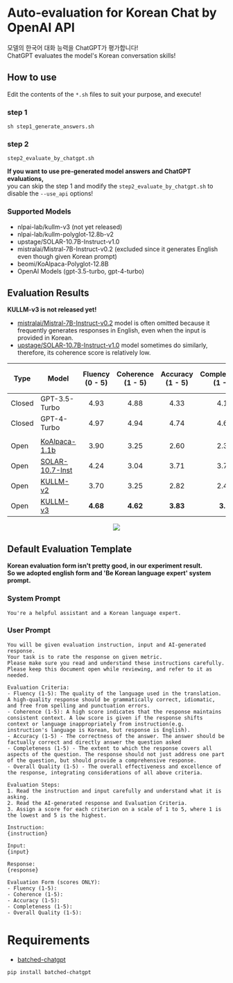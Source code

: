 # Auto-evaluation for Korean Chat by OpenAI API
모델의 한국어 대화 능력을 ChatGPT가 평가합니다!  
ChatGPT evaluates the model's Korean conversation skills!

## How to use
Edit the contents of the ```*.sh``` files to suit your purpose, and execute!

### step 1
```
sh step1_generate_answers.sh
```
### step 2
```
step2_evaluate_by_chatgpt.sh
```
**If you want to use pre-generated model answers and ChatGPT evaluations,**  
you can skip the step 1 and modify the ```step2_evaluate_by_chatgpt.sh``` to disable the ```--use_api``` options!

### Supported Models
- nlpai-lab/kullm-v3 (not yet released)
- nlpai-lab/kullm-polyglot-12.8b-v2
- upstage/SOLAR-10.7B-Instruct-v1.0
- mistralai/Mistral-7B-Instruct-v0.2 (excluded since it generates English even though given Korean prompt)
- beomi/KoAlpaca-Polyglot-12.8B
- OpenAI Models (gpt-3.5-turbo, gpt-4-turbo)

## Evaluation Results
**KULLM-v3 is not released yet!**
- [mistralai/Mistral-7B-Instruct-v0.2](https://huggingface.co/mistralai/Mistral-7B-Instruct-v0.2) model is often omitted because it frequently generates responses in English, even when the input is provided in Korean.
- [upstage/SOLAR-10.7B-Instruct-v1.0](https://huggingface.co/upstage/SOLAR-10.7B-Instruct-v1.0) model sometimes do similarly, therefore, its coherence score is relatively low.

| Type   | Model     | Fluency (0 - 5) | Coherence (1 - 5) | Accuracy (1 - 5) | Completeness (1 - 5) | Overall Quality (0-5) | 
| ------ | ------------------------------------------------------------ | :---------------: | :----------------: | :---------------: | :--------------: | :---------------: | 
| Closed |  GPT-3.5-Turbo        | 4.93        | 4.88        | 4.33       | 4.12      | 4.43       | 
| Closed |  GPT-4-Turbo       |  4.97   | 4.94     |   4.74  |  4.69   |   4.80   | 
|  |  |  |  |  |  |  |
| Open   | [KoAlpaca-1.1b](https://github.com/Beomi/KoAlpaca) | 3.90    | 3.25     | 2.60    | 2.37   | 2.67    |
| Open   |  [SOLAR-10.7-Inst](https://huggingface.co/upstage/SOLAR-10.7B-Instruct-v1.0)      | 4.24      | 3.04      | 3.71     | 3.77    | 3.32     |
| Open   | [KULLM-v2](https://github.com/nlpai-lab/KULLM) | 3.70  | 3.25   | 2.82  | 2.48 | 2.80  |
| Open   |  [KULLM-v3]() | **4.68**   | **4.62**    | **3.83**   | **3.9**  | **4.08**   | 

<p align="center">
  <img src="https://github.com/superheavytail/chatgpt-model-evaluation/assets/11497545/7f52f7af-1597-44d9-a52e-0f15d2aab861" />
</p>

## Default Evaluation Template
**Korean evaluation form isn't pretty good, in our experiment result.**  
**So we adopted english form and 'Be Korean language expert' system prompt.**
### System Prompt
```
You're a helpful assistant and a Korean language expert.
```
### User Prompt
```
You will be given evaluation instruction, input and AI-generated response.
Your task is to rate the response on given metric.
Please make sure you read and understand these instructions carefully. Please keep this document open while reviewing, and refer to it as needed.

Evaluation Criteria:
- Fluency (1-5): The quality of the language used in the translation. A high-quality response should be grammatically correct, idiomatic, and free from spelling and punctuation errors.
- Coherence (1-5): A high score indicates that the response maintains consistent context. A low score is given if the response shifts context or language inappropriately from instruction(e.g. instruction's language is Korean, but response is English).
- Accuracy (1-5) - The correctness of the answer. The answer should be factually correct and directly answer the question asked
- Completeness (1-5) - The extent to which the response covers all aspects of the question. The response should not just address one part of the question, but should provide a comprehensive response.
- Overall Quality (1-5) - The overall effectiveness and excellence of the response, integrating considerations of all above criteria.

Evaluation Steps:
1. Read the instruction and input carefully and understand what it is asking.
2. Read the AI-generated response and Evaluation Criteria.
3. Assign a score for each criterion on a scale of 1 to 5, where 1 is the lowest and 5 is the highest.

Instruction:
{instruction}

Input:
{input}

Response:
{response}

Evaluation Form (scores ONLY):
- Fluency (1-5):
- Coherence (1-5):
- Accuracy (1-5):
- Completeness (1-5):
- Overall Quality (1-5):
```

# Requirements
- [batched-chatgpt](https://github.com/superheavytail/batched-chatgpt)
```bash
pip install batched-chatgpt
```
